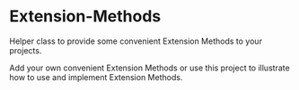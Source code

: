 # Extension-Methods
Helper class to provide some convenient Extension Methods to your projects.

Add your own convenient Extension Methods or use this project to illustrate how to use and implement Extension Methods.
